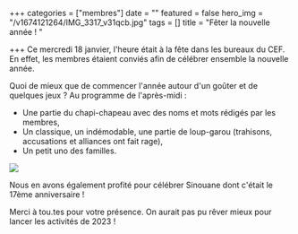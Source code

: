 +++
categories = ["membres"]
date = ""
featured = false
hero_img = "/v1674121264/IMG_3317_v31qcb.jpg"
tags = []
title = "Fêter la nouvelle année ! "

+++
Ce mercredi 18 janvier, l'heure était à la fête dans les bureaux du CEF. En effet, les membres étaient conviés afin de célébrer ensemble la nouvelle année.

  
Quoi de mieux que de commencer l'année autour d'un goûter et de quelques jeux ? Au programme de l'après-midi : 

* Une partie du chapi-chapeau avec des noms et mots rédigés par les membres,
* Un classique, un indémodable, une partie de loup-garou (trahisons, accusations et alliances ont fait rage),
* Un petit uno des familles.

![](https://res.cloudinary.com/cefasbl/image/upload/c_limit,dpr_auto,q_70,w_740,f_auto/v1674120755/IMG_3321_t94ojl.jpg)

Nous en avons également profité pour célébrer Sinouane dont c'était le 17ème anniversaire !

Merci à tou.tes pour votre présence. On aurait pas pu rêver mieux pour lancer les activités de 2023 !